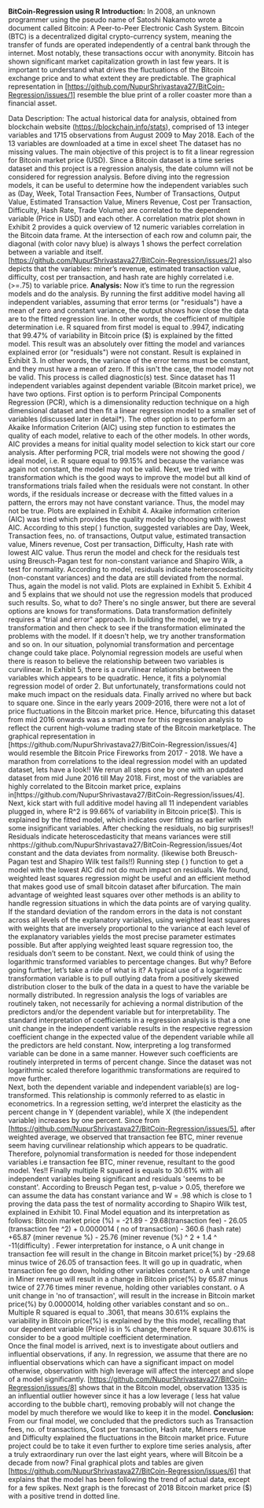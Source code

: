 ****BitCoin-Regression using R****
**Introduction:**
	In 2008, an unknown programmer using the pseudo name of Satoshi Nakamoto wrote a document called Bitcoin: 
  A Peer-to-Peer Electronic Cash System. Bitcoin (BTC) is a decentralized digital crypto-currency system, 
  meaning the transfer of funds are operated independently of a central bank through the internet. Most notably, 
  these transactions occur with anonymity. 
  Bitcoin has shown significant market capitalization growth in last few years. It is important to understand what 
  drives the fluctuations of the Bitcoin exchange price and to what extent they are predictable.   The graphical representation
  in [https://github.com/NupurShrivastava27/BitCoin-Regression/issues/1] resemble the blue print of a roller coaster more than a financial asset. 
  
  Data Description: The actual historical data for analysis, obtained from blockchain website (https://blockchain.info/stats), comprised of 13 integer variables and 1715 observations from August 2009 to May 2018. Each of the 13 variables are downloaded at a time in excel sheet The dataset has no missing values.
	The main objective of this project is to fit a linear regression for Bitcoin market price (USD). Since a Bitcoin dataset is a time series dataset and this project is a regression analysis, the date column will not be considered for regression analysis.
	Before diving into the regression models, it can be useful to determine how the independent variables such as (Day, Week, Total Transaction Fees, Number of Transactions, Output Value, Estimated Transaction Value, Miners Revenue, Cost per Transaction, Difficulty, Hash Rate, Trade Volume) are correlated to the dependent variable (Price in USD) and each other. A correlation matrix plot shown in Exhibit 2 provides a quick overview of 12 numeric variables correlation in the Bitcoin data frame. At the intersection of each row and column pair, the diagonal (with color navy blue) is always 1 shows the perfect correlation between a variable and itself. [https://github.com/NupurShrivastava27/BitCoin-Regression/issues/2] also depicts that the variables: miner’s revenue, estimated transaction value, difficulty, cost per transaction, and hash rate are highly correlated i.e. (>=.75) to variable price. 
**Analysis:**	Now it’s time to run the regression models and do the analysis. By running the first additive model having all independent variables, assuming that error terms (or "residuals") have a mean of zero and constant variance, the output shows how close the data are to the fitted regression line. In other words, the coefficient of multiple determination i.e. R squared from first model is equal to .9947, indicating that 99.47% of variability in Bitcoin price ($) is explained by the fitted model. This result was an absolutely over fitting the model and variances explained error (or "residuals") were not constant. Result is explained in Exhibit 3. In other words, the variance of the error terms must be constant, and they must have a mean of zero. If this isn't the case, the model may not be valid. This process is called diagnostic(s) test.
	Since dataset has 11 independent variables against dependent variable (Bitcoin market price), we have two options. First option is to perform Principal Components Regression (PCR), which is a dimensionality reduction technique on a high dimensional dataset and then fit a linear regression model to a smaller set of variables (discussed later in detail*). The other option is to perform an Akaike Information Criterion (AIC) using step function to estimates the quality of each model, relative to each of the other models. In other words, AIC provides a means for initial quality model selection to kick start our core analysis.
	After performing PCR, trial models were not showing the good / ideal model, i.e. R square equal to 99.15% and because the variance was again not constant, the model may not be valid. Next, we tried with transformation which is the good ways to improve the model but all kind of transformations trials failed when the residuals were not constant. In other words, if the residuals increase or decrease with the fitted values in a pattern, the errors may not have constant variance. Thus, the model may not be true. Plots are explained in Exhibit 4. 
	Akaike information criterion (AIC) was tried which provides the quality model by choosing with lowest AIC. According to this step( ) function, suggested variables are Day, Week, Transaction fees,  no. of transactions, Output value, estimated transaction value, Miners revenue, Cost per transaction, Difficulty, Hash rate with lowest AIC value. Thus rerun the model and check for the residuals test using Breusch-Pagan test for non-constant variance and Shapiro Wilk, a test for normality. According to model, residuals indicate heteroscedasticity (non-constant variances) and the data are still deviated from the normal. Thus, again the model is not valid. Plots are explained in Exhibit 5.
	Exhibit 4 and 5 explains that we should not use the regression models that produced such results. So, what to do? There's no single answer, but there are several options are knows for transformations. Data transformation definitely requires a "trial and error" approach. In building the model, we try a transformation and then check to see if the transformation eliminated the problems with the model. If it doesn't help, we try another transformation and so on. 
	In our situation, polynomial transformation and percentage change could take place. Polynomial regression models are useful when there is reason to believe the relationship between two variables is curvilinear. In Exhibit 5, there is a curvilinear relationship between the variables which appears to be quadratic. Hence, it fits a polynomial regression model of order 2. But unfortunately, transformations could not make much impact on the residuals data. Finally arrived no where but back to square one. 
	Since in the early years 2009-2016, there were not a lot of price fluctuations in the Bitcoin market price. Hence, bifurcating this dataset from mid 2016 onwards was a smart move for this regression analysis to reflect the current high-volume trading state of the Bitcoin marketplace. The graphical representation in [https://github.com/NupurShrivastava27/BitCoin-Regression/issues/4] would resemble the Bitcoin Price Fireworks from 2017 - 2018. We have a marathon from correlations to the ideal regression model with an updated dataset, lets have a look!! 
	We rerun all steps one by one with an updated dataset from mid June 2016 till May 2018. First, most of the variables are highly correlated to the Bitcoin market price, explains in[https://github.com/NupurShrivastava27/BitCoin-Regression/issues/4]. Next, kick start with full additive model having  all 11 independent variables plugged in, where R^2 is 99.66% of variability in Bitcoin price($). This is explained by the fitted model, which indicates over fitting as earlier with some insignificant variables. After checking the residuals, no big surprises!! Residuals indicate heteroscedasticity that means variances were still nhttps://github.com/NupurShrivastava27/BitCoin-Regression/issues/4ot constant and the data deviates from normality. (likewise both Breusch-Pagan test and Shapiro Wilk test fails!!)
	Running step ( ) function to get a model with the lowest AIC did not do much impact on residuals. We found, weighted least squares regression might be useful and an efficient method that makes good use of small bitcoin dataset after bifurcation. The main advantage of weighted least squares over other methods is an ability to handle regression situations in which the data points are of varying quality. If the standard deviation of the random errors in the data is not constant across all levels of the explanatory variables, using weighted least squares with weights that are inversely proportional to the variance at each level of the explanatory variables yields the most precise parameter estimates possible. But after applying weighted least square regression too, the residuals don’t seem to be constant.
	Next, we could think of using the logarithmic transformed variables to percentage changes. But why? Before going further, let’s take a ride of what is it? A typical use of a logarithmic transformation variable is to pull outlying data from a positively skewed distribution closer to the bulk of the data in a quest to have the variable be normally distributed. In regression analysis the logs of variables are routinely taken, not necessarily for achieving a normal distribution of the predictors and/or the dependent variable but for interpretability. The standard interpretation of coefficients in a regression analysis is that a one unit change in the independent variable results in the respective regression coefficient change in the expected value of the dependent variable while all the predictors are held constant. Now, interpreting a log transformed variable can be done in a same manner. However such coefficients are routinely interpreted in terms of percent change. Since the dataset was not logarithmic scaled therefore logarithmic transformations are required to move further.  
	Next, both the dependent variable and independent variable(s) are log-transformed. This relationship is commonly referred to as elastic in econometrics. In a regression setting, we’d interpret the elasticity as the percent change in Y (dependent variable), while X (the independent variable) increases by one percent. 
	Since from [https://github.com/NupurShrivastava27/BitCoin-Regression/issues/5], after weighted average, we observed that transaction fee BTC, miner revenue seem having curvilinear relationship which appears to be quadratic. Therefore, polynomial transformation is needed for those independent variables i.e transaction fee BTC, miner revenue, resultant to the good model. Yes!! Finally multiple R squared is equals to 30.61% with all independent variables being significant and residuals 'seems to be constant'. According to Breusch Pegan test, p-value > 0.05, therefore we can assume the data has constant variance and W = .98 which is close to 1 proving the data pass the test of normality according to Shapiro Wilk test, explained in Exhibit 10. Final Model equation and its interpretation  as follows:
Bitcoin market price (%) =  -21.89 - 29.68(transaction fee) - 26.05 (transaction fee ^2) + 0.0000014 ( no of transaction) - 360.6 (hash rate) +65.87 (miner revenue %) - 25.76 (miner revenue (%) ^ 2 + 1.4 ^ -11(difficulty) .  Fewer interpretation for instance,
o	A unit change in transaction fee will result in the change in Bitcoin market price(%) by -29.68 minus twice of  26.05 of transaction fees. It will go up in quadratic, when transaction fee go down, holding other variables constant.
o	A unit change in Miner revenue will result in a change in Bitcoin price(%) by 65.87 minus twice of  27.76 times miner revenue, holding other variables constant.
o	A unit change in 'no of transaction', will result in the increase in Bitcoin market price(%) by 0.0000014, holding other variables constant and so on..
Multiple R squared is equal to .3061, that means 30.61% explains the variability in Bitcoin price(%) is explained by the this model, recalling that our dependent variable (Price) is in % change, therefore R square 30.61% is consider to be a good multiple coefficient determination.   
	Once the final model is arrived, next is to investigate about outliers and influential observations, if any. In regression, we assume that there are no influential observations which can have a significant impact on model otherwise, observation with high leverage will affect the intercept and slope of a model significantly. [https://github.com/NupurShrivastava27/BitCoin-Regression/issues/8] shows that in the Bitcoin model,  observation 1335 is an influential outlier however since it has a low leverage ( less hat value according to the bubble chart), removing probably will not change the model by much  therefore we would like to keep it in the model. 
**Conclusion:**	From our final model, we concluded that the predictors such as Transaction fees, no. of transactions, Cost per transaction, Hash rate, Miners revenue and Difficulty explained the fluctuations in the Bitcoin market price. 
	Future project could be to take it even further to explore time series analysis, after a truly extraordinary run over the last eight years, where will Bitcoin be a decade from now? Final graphical plots and tables are given [https://github.com/NupurShrivastava27/BitCoin-Regression/issues/6] that explains that the model has been following the trend of actual data, except for a few spikes. Next graph is the forecast of 2018 Bitcoin market price ($) with a positive trend in dotted line.

  
